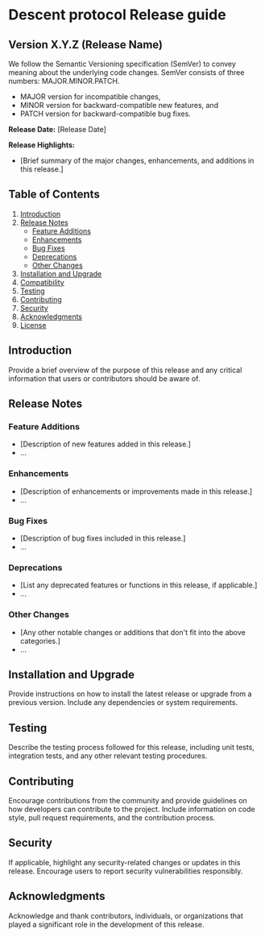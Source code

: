 # Descent protocol Release guide

## Version X.Y.Z (Release Name)
We follow the Semantic Versioning specification (SemVer) to convey meaning about the underlying code changes. SemVer consists of three numbers: MAJOR.MINOR.PATCH.
- MAJOR version for incompatible changes,
- MINOR version for backward-compatible new features, and
- PATCH version for backward-compatible bug fixes.

**Release Date:** [Release Date]

**Release Highlights:**
- [Brief summary of the major changes, enhancements, and additions in this release.]

## Table of Contents

1. [Introduction](#introduction)
2. [Release Notes](#release-notes)
    - [Feature Additions](#feature-additions)
    - [Enhancements](#enhancements)
    - [Bug Fixes](#bug-fixes)
    - [Deprecations](#deprecations)
    - [Other Changes](#other-changes)
3. [Installation and Upgrade](#installation-and-upgrade)
4. [Compatibility](#compatibility)
5. [Testing](#testing)
6. [Contributing](#contributing)
7. [Security](#security)
8. [Acknowledgments](#acknowledgments)
9. [License](#license)

## Introduction

Provide a brief overview of the purpose of this release and any critical information that users or contributors should be aware of.

## Release Notes

### Feature Additions

- [Description of new features added in this release.]
- ...

### Enhancements

- [Description of enhancements or improvements made in this release.]
- ...

### Bug Fixes

- [Description of bug fixes included in this release.]
- ...

### Deprecations

- [List any deprecated features or functions in this release, if applicable.]
- ...

### Other Changes

- [Any other notable changes or additions that don't fit into the above categories.]
- ...

## Installation and Upgrade

Provide instructions on how to install the latest release or upgrade from a previous version. Include any dependencies or system requirements.

## Testing

Describe the testing process followed for this release, including unit tests, integration tests, and any other relevant testing procedures.

## Contributing

Encourage contributions from the community and provide guidelines on how developers can contribute to the project. Include information on code style, pull request requirements, and the contribution process.

## Security

If applicable, highlight any security-related changes or updates in this release. Encourage users to report security vulnerabilities responsibly.

## Acknowledgments

Acknowledge and thank contributors, individuals, or organizations that played a significant role in the development of this release.
